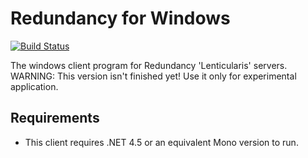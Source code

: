 Redundancy for Windows
=========================
[![Build Status](https://travis-ci.org/squarerootfury/redundancy-windows-client.svg?branch=Lenticularis)](https://travis-ci.org/squarerootfury/redundancy-windows-client)

The windows client program for Redundancy 'Lenticularis' servers.
WARNING: This version isn't finished yet! Use it only for experimental application.

Requirements
------------
- This client requires .NET 4.5 or an equivalent Mono version to run.
